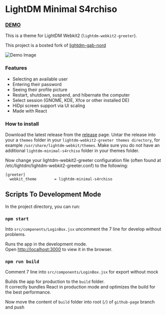 # LightDM Minimal S4rchiso
### [DEMO](https://sergioribera.github.io/lightdm-minimal-s4rchiso)
This is a theme for LightDM Webkit2 (`lightdm-webkit2-greeter`).

This project is a bosted fork of [lightdm-gab-nord](https://github.com/AlphaNecron/lightdm-gab-nord)

![Demo Image](https://user-images.githubusercontent.com/56278796/160268217-6ab51a9d-ff21-4e0a-a393-5b379a30ef69.jpeg)

### Features

- Selecting an available user
- Entering their password
- Seeing their profile picture
- Restart, shutdown, suspend, and hibernate the computer
- Select session (GNOME, KDE, Xfce or other installed DE)
- HiDpi screen support via UI scaling
- Made with React

### How to install
Download the latest release from the [release](https://github.com/SergioRibera/lightdm-minimal-s4rchiso/releases) page. Untar the release into your a `themes` folder in your `lightdm-webkit2-greeter themes directory`, for example `/usr/share/lightdm-webkit/themes`. Make sure you do not have an additional `lightdm-minimal-s4rchiso` folder in your themes folder.

Now change your lightdm-webkit2-greeter configuration file (often found at /etc/lightdm/lightdm-webkit2-greeter.conf) to the following:

```
[greeter]
  webkit_theme        = lightdm-minimal-s4rchiso
```

## Scripts To Development Mode

In the project directory, you can run:

### `npm start`

Into `src/components/LoginBox.jsx` uncomment the 7 line for develop without problems.

Runs the app in the development mode.\
Open [http://localhost:3000](http://localhost:3000) to view it in the browser.

### `npm run build`

Comment 7 line into `src/components/LoginBox.jsx` for export without mock

Builds the app for production to the `build` folder.\
It correctly bundles React in production mode and optimizes the build for the best performance.

Now move the content of `build` folder into root (`/`) of `github-page` branch and push
